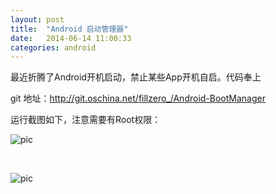 ```yaml
---
layout: post
title:  "Android 启动管理器"
date:   2014-06-14 11:00:33
categories: android
---
```


最近折腾了Android开机启动，禁止某些App开机自启。代码奉上

git 地址：<a href="http://git.oschina.net/fillzero_/Android-BootManager">http://git.oschina.net/fillzero_/Android-BootManager</a>

运行截图如下，注意需要有Root权限：


![pic](http://static.oschina.net/uploads/space/2014/0614/165937_yyii_1166080.png)

<br>

![pic](http://static.oschina.net/uploads/space/2014/0614/165951_xwnP_1166080.png)